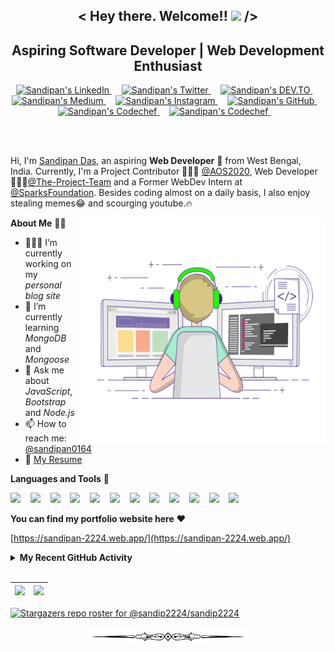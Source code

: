 <h2 align="center">< Hey there. Welcome!! <img src="https://media.giphy.com/media/hvRJCLFzcasrR4ia7z/giphy.gif" width="25px"> /></h2>

<h2 align="center">Aspiring Software Developer | Web Development Enthusiast</h2>
<p align="center">
  <a href="https://www.linkedin.com/in/sandipan0164/">
    <img alt="Sandipan's LinkedIn" width="26px" src="https://cdn.jsdelivr.net/npm/simple-icons@v3/icons/linkedin.svg" />
  </a><span>&nbsp;&nbsp;&nbsp;</span>
  <a href="https://twitter.com/sandipan_2224">
    <img alt="Sandipan's Twitter" width="26px" src="https://cdn.jsdelivr.net/npm/simple-icons@v3/icons/twitter.svg" />
  </a><span>&nbsp;&nbsp;&nbsp;</span>
  <a href="https://dev.to/sandip2224">
    <img alt="Sandipan's DEV.TO" width="26px" src="https://simpleicons.org/icons/dev-dot-to.svg" />
  </a><span>&nbsp;&nbsp;&nbsp;</span>
  <a href="https://sandip2224.medium.com/">
    <img alt="Sandipan's Medium" width="26px" src="https://cdn.jsdelivr.net/npm/simple-icons@v3/icons/medium.svg" />
  </a><span>&nbsp;&nbsp;&nbsp;</span>
  <a href="https://www.instagram.com/sandipan_2224/">
    <img alt="Sandipan's Instagram" width="26px" src="https://cdn.jsdelivr.net/npm/simple-icons@v3/icons/instagram.svg" />
  </a><span>&nbsp;&nbsp;&nbsp;</span>
  <a href="https://www.github.com/sandip2224/">
    <img alt="Sandipan's GitHub" width="26px" src="https://cdn.jsdelivr.net/npm/simple-icons@v3/icons/github.svg" />
  </a><span>&nbsp;&nbsp;&nbsp;</span>
  <a href="https://www.codechef.com/users/sandipan_2224">
    <img alt="Sandipan's Codechef" width="26px" src="https://cdn.jsdelivr.net/npm/simple-icons@v3/icons/codechef.svg" />
  </a><span>&nbsp;&nbsp;&nbsp;</span>
  <a href="https://codeforces.com/profile/sandipan_2224">
    <img alt="Sandipan's Codechef" width="26px" src="https://cdn.jsdelivr.net/npm/simple-icons@v3/icons/codeforces.svg" />
  </a><span>&nbsp;&nbsp;&nbsp;</span>
</p>
<br>

<br/>

Hi, I'm [Sandipan Das](https://sandipan-2224.web.app/), an aspiring **Web Developer** 🚀 from West Bengal, India. Currently, I'm a Project Contributor  🙍🏽‍♂️ [@AOS2020](https://aos.sanscript.tech/), Web Developer 🙍🏽‍♂️[@The-Project-Team](https://www.theprojectteam.in/) and a Former WebDev Intern at [@SparksFoundation](https://www.thesparksfoundationsingapore.org/). Besides coding almost on a daily basis, I also enjoy stealing memes😂 and scourging youtube.🔥

<img src="img/Prev11.gif" height=360 width=400 align="right"/>  


**About Me** 👨‍🎓 

- 👨🏽‍💻 I’m currently working on my *personal blog site*
- 🌱 I’m currently learning *MongoDB* and *Mongoose*
- 💬 Ask me about *JavaScript*, *Bootstrap* and *Node.js*
- 📫 How to reach me: [@sandipan0164](https://linkedin.com/sandipan0164/)
- 📝 [My Resume](https://resume.io/r/EWFouhDzC)

**Languages and Tools** 🎨  

<p align="left">
  <img src="https://simpleicons.org/icons/html5.svg" height="24px" />
  <span>&nbsp;&nbsp;</span>
  <img src="https://simpleicons.org/icons/css3.svg" height="24px" />
  <span>&nbsp;&nbsp;</span>
  <img src="https://simpleicons.org/icons/javascript.svg" height="24px" />
  <span>&nbsp;&nbsp;</span>
  <img src="https://simpleicons.org/icons/bootstrap.svg" height="24px" />
  <span>&nbsp;&nbsp;</span>
  <img src="https://simpleicons.org/icons/jquery.svg" height="24px" />
  <span>&nbsp;&nbsp;</span>
  <img src="https://simpleicons.org/icons/markdown.svg" height="24px" />
  <span>&nbsp;&nbsp;</span>
  <img src="https://simpleicons.org/icons/node-dot-js.svg" height="24px" />
  <span>&nbsp;&nbsp;</span>
  <img src="https://simpleicons.org/icons/nodemon.svg" height="24px" />
  <span>&nbsp;&nbsp;</span>
  <img src="https://simpleicons.org/icons/c.svg" height="24px" />
  <span>&nbsp;&nbsp;</span>
  <img src="https://simpleicons.org/icons/cplusplus.svg" height="24px" />
  <span>&nbsp;&nbsp;</span>
  <img src="https://simpleicons.org/icons/python.svg" height="24px" />
  <span>&nbsp;&nbsp;</span>
  <img src="https://simpleicons.org/icons/git.svg" height="24px" />
 </p>

**You can find my portfolio website here** :heart:

[https://sandipan-2224.web.app/](https://sandipan-2224.web.app/)

<details>
  <summary><strong>My Recent GitHub Activity</strong></summary>
  
<!--START_SECTION:activity-->
1. 🗣 Commented on [#7](https://github.com/sandip2224/Best-Web-Development-Resources/issues/7) in [sandip2224/Best-Web-Development-Resources](https://github.com/sandip2224/Best-Web-Development-Resources)
2. 🗣 Commented on [#4](https://github.com/Codextream/CGPA_ESTIMATOR/issues/4) in [Codextream/CGPA_ESTIMATOR](https://github.com/Codextream/CGPA_ESTIMATOR)
3. 🗣 Commented on [#5](https://github.com/Codextream/CGPA_ESTIMATOR/issues/5) in [Codextream/CGPA_ESTIMATOR](https://github.com/Codextream/CGPA_ESTIMATOR)
4. 🎉 Merged PR [#1](https://github.com/sandip2224/Portfolio-Custom-Domain/pull/1) in [sandip2224/Portfolio-Custom-Domain](https://github.com/sandip2224/Portfolio-Custom-Domain)
5. ❗️ Opened issue [#7](https://github.com/sandip2224/Best-Web-Development-Resources/issues/7) in [sandip2224/Best-Web-Development-Resources](https://github.com/sandip2224/Best-Web-Development-Resources)
<!--END_SECTION:activity-->

</details>
<br/>

| <img src="https://github-readme-stats.vercel.app/api?username=sandip2224&show_icons=true&count_private=true"/> | <img src="https://github-readme-streak-stats.herokuapp.com/?user=sandip2224"/> |
|:------------:|:------------:|


[![Stargazers repo roster for @sandip2224/sandip2224](https://reporoster.com/stars/sandip2224/sandip2224)](https://github.com/sandip2224/sandip2224/stargazers)

<p align="center"><img height="24" src="img/border.jpg"/></p>
